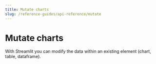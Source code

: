 ```yaml
---
title: Mutate charts
slug: /reference-guides/api-reference/mutate
---
```


# Mutate charts

With Streamlit you can modify the data within an existing element (chart,
table, dataframe).

<Autofunction function="streamlit.delta_generator.DeltaGenerator.add_rows" />
